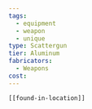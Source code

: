 ```yaml
---
tags:
  - equipment
  - weapon
  - unique
type: Scattergun
tier: Aluminum
fabricators:
  - Weapons
cost:
---
```

```meta-bind-embed
[[found-in-location]]
```